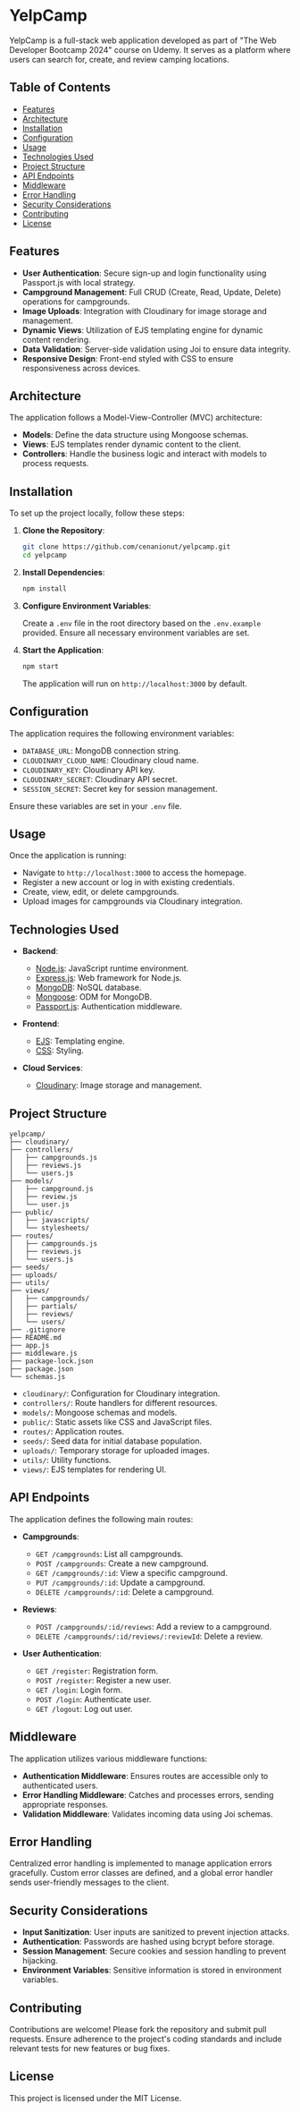 # YelpCamp

YelpCamp is a full-stack web application developed as part of "The Web Developer Bootcamp 2024" course on Udemy. It serves as a platform where users can search for, create, and review camping locations.

## Table of Contents

- [Features](#features)
- [Architecture](#architecture)
- [Installation](#installation)
- [Configuration](#configuration)
- [Usage](#usage)
- [Technologies Used](#technologies-used)
- [Project Structure](#project-structure)
- [API Endpoints](#api-endpoints)
- [Middleware](#middleware)
- [Error Handling](#error-handling)
- [Security Considerations](#security-considerations)
- [Contributing](#contributing)
- [License](#license)

## Features

- **User Authentication**: Secure sign-up and login functionality using Passport.js with local strategy.
- **Campground Management**: Full CRUD (Create, Read, Update, Delete) operations for campgrounds.
- **Image Uploads**: Integration with Cloudinary for image storage and management.
- **Dynamic Views**: Utilization of EJS templating engine for dynamic content rendering.
- **Data Validation**: Server-side validation using Joi to ensure data integrity.
- **Responsive Design**: Front-end styled with CSS to ensure responsiveness across devices.

## Architecture

The application follows a Model-View-Controller (MVC) architecture:

- **Models**: Define the data structure using Mongoose schemas.
- **Views**: EJS templates render dynamic content to the client.
- **Controllers**: Handle the business logic and interact with models to process requests.

## Installation

To set up the project locally, follow these steps:

1. **Clone the Repository**:

   ```bash
   git clone https://github.com/cenanionut/yelpcamp.git
   cd yelpcamp
   ```

2. **Install Dependencies**:

   ```bash
   npm install
   ```

3. **Configure Environment Variables**:

   Create a `.env` file in the root directory based on the `.env.example` provided. Ensure all necessary environment variables are set.

4. **Start the Application**:

   ```bash
   npm start
   ```

   The application will run on `http://localhost:3000` by default.

## Configuration

The application requires the following environment variables:

- `DATABASE_URL`: MongoDB connection string.
- `CLOUDINARY_CLOUD_NAME`: Cloudinary cloud name.
- `CLOUDINARY_KEY`: Cloudinary API key.
- `CLOUDINARY_SECRET`: Cloudinary API secret.
- `SESSION_SECRET`: Secret key for session management.

Ensure these variables are set in your `.env` file.

## Usage

Once the application is running:

- Navigate to `http://localhost:3000` to access the homepage.
- Register a new account or log in with existing credentials.
- Create, view, edit, or delete campgrounds.
- Upload images for campgrounds via Cloudinary integration.

## Technologies Used

- **Backend**:
  - [Node.js](https://nodejs.org/): JavaScript runtime environment.
  - [Express.js](https://expressjs.com/): Web framework for Node.js.
  - [MongoDB](https://www.mongodb.com/): NoSQL database.
  - [Mongoose](https://mongoosejs.com/): ODM for MongoDB.
  - [Passport.js](http://www.passportjs.org/): Authentication middleware.

- **Frontend**:
  - [EJS](https://ejs.co/): Templating engine.
  - [CSS](https://developer.mozilla.org/en-US/docs/Web/CSS): Styling.

- **Cloud Services**:
  - [Cloudinary](https://cloudinary.com/): Image storage and management.

## Project Structure

```
yelpcamp/
├── cloudinary/
├── controllers/
│   ├── campgrounds.js
│   ├── reviews.js
│   └── users.js
├── models/
│   ├── campground.js
│   ├── review.js
│   └── user.js
├── public/
│   ├── javascripts/
│   └── stylesheets/
├── routes/
│   ├── campgrounds.js
│   ├── reviews.js
│   └── users.js
├── seeds/
├── uploads/
├── utils/
├── views/
│   ├── campgrounds/
│   ├── partials/
│   ├── reviews/
│   └── users/
├── .gitignore
├── README.md
├── app.js
├── middleware.js
├── package-lock.json
├── package.json
└── schemas.js
```

- `cloudinary/`: Configuration for Cloudinary integration.
- `controllers/`: Route handlers for different resources.
- `models/`: Mongoose schemas and models.
- `public/`: Static assets like CSS and JavaScript files.
- `routes/`: Application routes.
- `seeds/`: Seed data for initial database population.
- `uploads/`: Temporary storage for uploaded images.
- `utils/`: Utility functions.
- `views/`: EJS templates for rendering UI.

## API Endpoints

The application defines the following main routes:

- **Campgrounds**:
  - `GET /campgrounds`: List all campgrounds.
  - `POST /campgrounds`: Create a new campground.
  - `GET /campgrounds/:id`: View a specific campground.
  - `PUT /campgrounds/:id`: Update a campground.
  - `DELETE /campgrounds/:id`: Delete a campground.

- **Reviews**:
  - `POST /campgrounds/:id/reviews`: Add a review to a campground.
  - `DELETE /campgrounds/:id/reviews/:reviewId`: Delete a review.

- **User Authentication**:
  - `GET /register`: Registration form.
  - `POST /register`: Register a new user.
  - `GET /login`: Login form.
  - `POST /login`: Authenticate user.
  - `GET /logout`: Log out user.

## Middleware

The application utilizes various middleware functions:

- **Authentication Middleware**: Ensures routes are accessible only to authenticated users.
- **Error Handling Middleware**: Catches and processes errors, sending appropriate responses.
- **Validation Middleware**: Validates incoming data using Joi schemas.

## Error Handling

Centralized error handling is implemented to manage application errors gracefully. Custom error classes are defined, and a global error handler sends user-friendly messages to the client.

## Security Considerations

- **Input Sanitization**: User inputs are sanitized to prevent injection attacks.
- **Authentication**: Passwords are hashed using bcrypt before storage.
- **Session Management**: Secure cookies and session handling to prevent hijacking.
- **Environment Variables**: Sensitive information is stored in environment variables.

## Contributing

Contributions are welcome! Please fork the repository and submit pull requests. Ensure adherence to the project's coding standards and include relevant tests for new features or bug fixes.

## License

This project is licensed under the MIT License.

